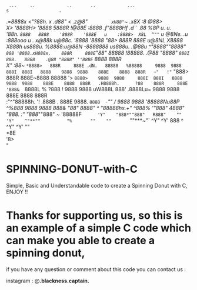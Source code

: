      ...     ..            ..       ..            ...                                         s                   .                  
  .=*8888x <"?88h.   x .d88"  < .z@8"`         xH88"`~ .x8X                                  :8                  @88>                
 X>  '8888H> '8888    5888R    !@88E         :8888   .f"8888Hf              .d``            .88                  %8P      u.    u.   
'88h. `8888   8888    '888R    '888E   u    :8888>  X8L  ^""`        u      @8Ne.   .u     :888ooo       u        .     x@88k u@88c. 
'8888 '8888    "88>    888R     888E u@8NL  X8888  X888h          us888u.   %8888:u@88N  -*8888888    us888u.   .@88u  ^"8888""8888" 
 `888 '8888.xH888x.    888R     888E`"88*"  88888  !88888.     .@88 "8888"   `888I  888.   8888    .@88 "8888" ''888E`   8888  888R  
   X" :88*~  `*8888>   888R     888E .dN.   88888   %88888     9888  9888     888I  888I   8888    9888  9888    888E    8888  888R  
 ~"   !"`      "888>   888R     888E~8888   88888 '> `8888>    9888  9888     888I  888I   8888    9888  9888    888E    8888  888R  
  .H8888h.      ?88    888R     888E '888&  `8888L %  ?888   ! 9888  9888   uW888L  888'  .8888Lu= 9888  9888    888E    8888  888R  
 :"^"88888h.    '!    .888B .   888E  9888.  `8888  `-*""   /  9888  9888  '*88888Nu88P   ^%888*   9888  9888    888&   "*88*" 8888" 
 ^    "88888hx.+"     ^*888%  '"888*" 4888"    "888.      :"   "888*""888" ~ '88888F`       'Y"    "888*""888"   R888"    ""   'Y"   
        ^"**""          "%       ""    ""        `""***~"`      ^Y"   ^Y'     888 ^                 ^Y"   ^Y'     ""                 
                                                                              *8E                                                    
                                                                              '8>                                                    
                                                                               "                                                     


# SPINNING-DONUT-with-C
Simple, Basic and Understandable code to create a Spinning Donut with C, ENJOY !!

# Thanks for supporting us, so this is an example of a simple C code which can make you able to create a spinning donut,
if you have any question or comment about this code you can contact us :

instagram : @__.blackness.captain.__
